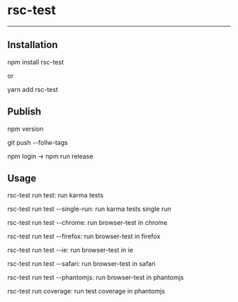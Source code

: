 # rsc-test
---

## Installation

npm install rsc-test 

or 

yarn add rsc-test

## Publish

npm version <version>

git push --follw-tags

npm login -> npm run release

## Usage

rsc-test run test: run karma tests

rsc-test run test --single-run: run karma tests single run

rsc-test run test --chrome: run browser-test in chrome

rsc-test run test --firefox: run browser-test in firefox

rsc-test run test --ie: run browser-test in ie

rsc-test run test --safari: run browser-test in safari

rsc-test run test --phantomjs: run browser-test in phantomjs

rsc-test run coverage: run test coverage in phantomjs

